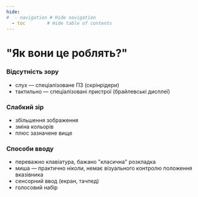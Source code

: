 ```yaml
---
hide:
#  - navigation # Hide navigation
  - toc        # Hide table of contents
---
```

# "Як вони це роблять?"

### Відсутність зору

- слух — спеціалізоване ПЗ (скрінрідери)
- тактильно — спеціалізовані пристрої (брайлевські дисплеї)

### Слабкий зір

- збільшення зображення
- зміна кольорів
- плюс зазначене вище

### Способи вводу

- переважно клавіатура, бажано "класична" розкладка
- миша — практично ніколи, немає візуального контролю положення вказівника
- сенсорний ввод (екран, тачпед)
- голосовий набір
